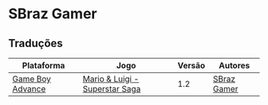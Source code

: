 # SBraz Gamer

## Traduções

| Plataforma | Jogo | Versão | Autores |
| ----------- | ----------- | ----------- | ----------- |
| [Game Boy Advance](../../traducoes/game-boy-advance/) | [Mario &amp; Luigi - Superstar Saga](../../traducoes/game-boy-advance/mario-luigi-superstar-saga_sbraz-gamer/) | 1.2 | [SBraz Gamer](../../autores/sbraz-gamer/) |